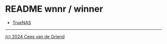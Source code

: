 # README wnnr / winner

* [TrueNAS](https://www.truenas.com/)

---
[(c) 2024 Cees van de Griend](https://www.cvdg.eu/wnnr/)
